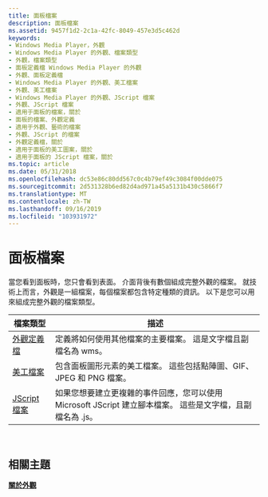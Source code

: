 ```yaml
---
title: 面板檔案
description: 面板檔案
ms.assetid: 9457f1d2-2c1a-42fc-8049-457e3d5c462d
keywords:
- Windows Media Player，外觀
- Windows Media Player 的外觀、檔案類型
- 外觀，檔案類型
- 面板定義檔 Windows Media Player 的外觀
- 外觀、面板定義檔
- Windows Media Player 的外觀、美工檔案
- 外觀、美工檔案
- Windows Media Player 的外觀、JScript 檔案
- 外觀、JScript 檔案
- 適用于面板的檔案，關於
- 面板的檔案、外觀定義
- 適用于外觀、藝術的檔案
- 外觀、JScript 的檔案
- 外觀定義檔，關於
- 適用于面板的美工圖案，關於
- 適用于面板的 JScript 檔案，關於
ms.topic: article
ms.date: 05/31/2018
ms.openlocfilehash: dc53e86c80dd567c0c4b79ef49c3084f00dde075
ms.sourcegitcommit: 2d531328b6ed82d4ad971a45a5131b430c5866f7
ms.translationtype: MT
ms.contentlocale: zh-TW
ms.lasthandoff: 09/16/2019
ms.locfileid: "103931972"
---
```

# <a name="skin-files"></a>面板檔案

當您看到面板時，您只會看到表面。 介面背後有數個組成完整外觀的檔案。 就技術上而言，外觀是一組檔案，每個檔案都包含特定種類的資訊。 以下是您可以用來組成完整外觀的檔案類型。



| 檔案類型                                        | 描述                                                                                                                                                               |
|--------------------------------------------------|---------------------------------------------------------------------------------------------------------------------------------------------------------------------------|
| [外觀定義檔](skin-definition-file.md) | 定義將如何使用其他檔案的主要檔案。 這是文字檔且副檔名為 wms。                                                    |
| [美工檔案](art-files.md)                       | 包含面板圖形元素的美工檔案。 這些包括點陣圖、GIF、JPEG 和 PNG 檔案。                                                                 |
| [JScript 檔案](jscript-files.md)               | 如果您想要建立更複雜的事件回應，您可以使用 Microsoft JScript 建立腳本檔案。 這些是文字檔，且副檔名為 .js。 |



 

## <a name="related-topics"></a>相關主題

<dl> <dt>

[**關於外觀**](about-skins.md)
</dt> </dl>

 

 





